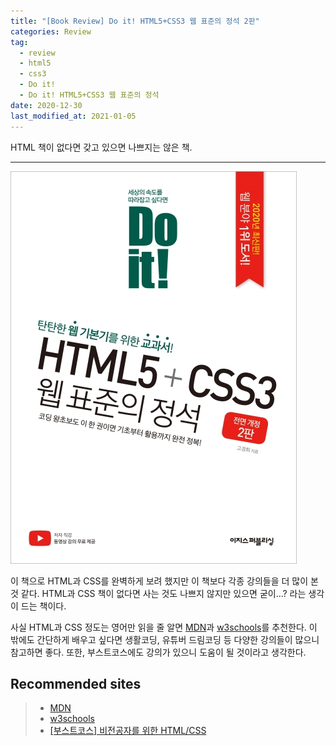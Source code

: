 ```yaml
---  
title: "[Book Review] Do it! HTML5+CSS3 웹 표준의 정석 2판"  
categories: Review  
tag:
  - review
  - html5
  - css3
  - Do it!
  - Do it! HTML5+CSS3 웹 표준의 정석
date: 2020-12-30
last_modified_at: 2021-01-05
---  
```


HTML 책이 없다면 갖고 있으면 나쁘지는 않은 책.

---

![제목](/assets/images/review/Do-it!-HTML5-CSS3.jpg)

이 책으로 HTML과 CSS를 완벽하게 보려 했지만 이 책보다 각종 강의들을 더 많이 본 것 같다. HTML과 CSS 책이 없다면 사는 것도 나쁘지 않지만 있으면 굳이...? 라는 생각이 드는 책이다. 

사실 HTML과 CSS 정도는 영어만 읽을 줄 알면 [MDN](https://developer.mozilla.org/ko/)과 [w3schools](https://www.w3schools.com/)를 추천한다. 이 밖에도 간단하게 배우고 싶다면 생활코딩, 유튜버 드림코딩 등 다양한 강의들이 많으니 참고하면 좋다. 또한, 부스트코스에도 강의가 있으니 도움이 될 것이라고 생각한다. 

## Recommended sites

>- [MDN](https://developer.mozilla.org/ko/)
>- [w3schools](https://www.w3schools.com/)
>- [[부스트코스] 비전공자를 위한 HTML/CSS](https://www.boostcourse.org/cs120)
